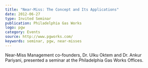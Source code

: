 ```yaml
---
title: "Near-Miss: The Concept and Its Applications"
date: 2012-06-27
type: Invited Seminar
publication: Philadelphia Gas Works
logo: pgw
category: Events
source: http://www.pgworks.com/
keywords: seminar, pgw, near-misses 
---
```


Near-Miss Management co-founders, Dr. Ulku Oktem and Dr. Ankur Pariyani, presented a seminar at the Philadelphia Gas Works Offices. 
